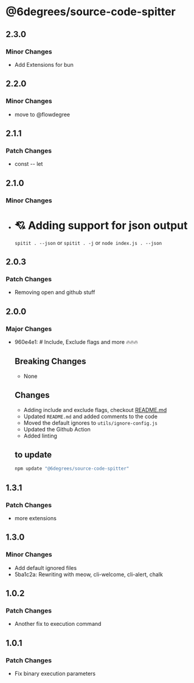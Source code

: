 # @6degrees/source-code-spitter

## 2.3.0

### Minor Changes

-   Add Extensions for bun

## 2.2.0

### Minor Changes

-   move to @flowdegree

## 2.1.1

### Patch Changes

-   const -- let

## 2.1.0

### Minor Changes

-   # 💘 Adding support for json output

    `spitit . --json`
    or
    `spitit . -j`
    or
    `node index.js . --json`

## 2.0.3

### Patch Changes

-   Removing open and github stuff

## 2.0.0

### Major Changes

-   960e4e1: # Include, Exclude flags and more 🔥🔥🔥

    ## Breaking Changes

    -   None

    ## Changes

    -   Adding include and exclude flags, checkout [README.md](./readme)
    -   Updated `README.md` and added comments to the code
    -   Moved the default ignores to `utils/ignore-config.js`
    -   Updated the Github Action
    -   Added linting

    ## to update

    ```bash
    npm update "@6degrees/source-code-spitter"
    ```

## 1.3.1

### Patch Changes

-   more extensions

## 1.3.0

### Minor Changes

-   Add default ignored files
-   5ba1c2a: Rewriting with meow, cli-welcome, cli-alert, chalk

## 1.0.2

### Patch Changes

-   Another fix to execution command

## 1.0.1

### Patch Changes

-   Fix binary execution parameters
